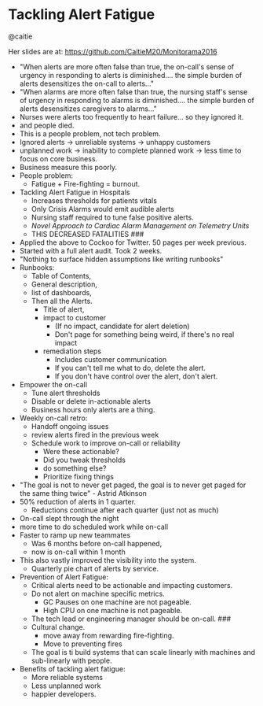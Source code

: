 # Tackling Alert Fatigue

@caitie

Her slides are at: https://github.com/CaitieM20/Monitorama2016

* "When alerts are more often false than true, the on-call's sense of urgency
  in responding to alerts is diminished.... the simple burden of alerts
  desensitizes the on-call to alerts..."
* "When alarms are more often false than true, the nursing staff's sense of
  urgency in responding to alarms is diminished.... the simple burden of alerts
  desensitizes caregivers to alarms..."
* Nurses were alerts too frequently to heart failure... so they ignored it.
* and people died.
* This is a people problem, not tech problem.
* Ignored alerts -> unreliable systems -> unhappy customers
* unplanned work -> inability to complete planned work -> less time to
  focus on core business.
* Business measure this poorly.
* People problem:
    * Fatigue + Fire-fighting = burnout.
* Tackling Alert Fatigue in Hospitals
    * Increases thresholds for patients vitals
    * Only Crisis Alarms would emit audible alerts
    * Nursing staff required to tune false positive alerts.
    * _Novel Approach to Cardiac Alarm Management on Telemetry Units_  
    * THIS DECREASED FATALITIES ###
* Applied the above to Cockoo for Twitter.  50 pages per week previous.
* Started with a full alert audit.  Took 2 weeks.
* "Nothing to surface hidden assumptions like writing runbooks"
* Runbooks:
    * Table of Contents,
    * General description,
    * list of dashboards,
    * Then all the Alerts.
        * Title of alert,
        * impact to customer
            * (If no impact, candidate for alert deletion)
            * Don't page for something being weird, if there's no real impact
        * remediation steps
            * Includes customer communication
            * If you can't tell me what to do, delete the alert.
            * If you don't have control over the alert, don't alert.
* Empower the on-call
    * Tune alert thresholds
    * Disable or delete in-actionable alerts
    * Business hours only alerts are a thing.
* Weekly on-call retro:
    * Handoff ongoing issues
    * review alerts fired in the previous week
    * Schedule work to improve on-call or reliability
        * Were these actionable?
        * Did you tweak thresholds
        * do something else?
        * Prioritize fixing things
* "The goal is not to never get paged, the goal is to never get paged for
  the same thing twice" - Astrid Atkinson
* 50% reduction of alerts in 1 quarter.
    * Reductions continue after each quarter (just not as much)
* On-call slept through the night
* more time to do scheduled work while on-call
* Faster to ramp up new teammates
    * Was 6 months before on-call happened,
    * now is on-call within 1 month
* This also vastly improved the visibility into the system.
    * Quarterly pie chart of alerts by service.
* Prevention of Alert Fatigue:
    * Critical alerts need to be actionable and impacting customers.
    * Do not alert on machine specific metrics.
        * GC Pauses on one machine are not pageable.
        * High CPU on one machine is not pageable.
    * The tech lead or engineering manager should be on-call. ###
    * Cultural change.
        * move away from rewarding fire-fighting.
        * Move to preventing fires
    * The goal is ti build systems that can scale linearly with machines and
      sub-linearly with people.
* Benefits of tackling alert fatigue:
    * More reliable systems
    * Less unplanned work
    * happier developers.
